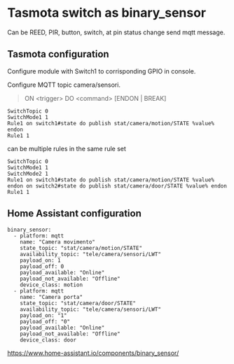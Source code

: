 # Tasmota switch as binary_sensor
Can be REED, PIR, button, switch, at pin status change send mqtt message.

## Tasmota configuration
Configure module with Switch1 to corrisponding GPIO in console.

Configure MQTT topic camera/sensori.

> ON \<trigger\> DO \<command\> [ENDON | BREAK]
  
```
SwitchTopic 0
SwitchMode1 1
Rule1 on switch1#state do publish stat/camera/motion/STATE %value% endon
Rule1 1
```

can be multiple rules in the same rule set

```
SwitchTopic 0
SwitchMode1 1
SwitchMode2 1
Rule1 on switch1#state do publish stat/camera/motion/STATE %value% endon on switch2#state do publish stat/camera/door/STATE %value% endon
Rule1 1
```

## Home Assistant configuration
```
binary_sensor:
  - platform: mqtt
    name: "Camera movimento"
    state_topic: "stat/camera/motion/STATE"
    availability_topic: "tele/camera/sensori/LWT"
    payload_on: 1
    payload_off: 0
    payload_available: "Online"
    payload_not_available: "Offline"
    device_class: motion
  - platform: mqtt
    name: "Camera porta"
    state_topic: "stat/camera/door/STATE"
    availability_topic: "tele/camera/sensori/LWT"
    payload_on: "1"
    payload_off: "0"
    payload_available: "Online"
    payload_not_available: "Offline"
    device_class: door
```

https://www.home-assistant.io/components/binary_sensor/
